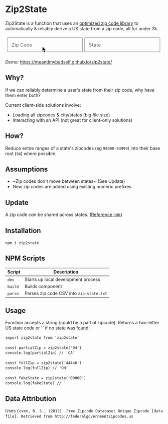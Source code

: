 # Zip2State
Zip2State is a function that uses an [optimized zip code library](https://github.com/Meandmybadself/zip2state/blob/main/data/zip-state.txt) to automatically & reliably derive a US state from a zip code, all for under 3k.

![Animation of text input](/zip2state.gif)

*Demo:* https://meandmybadself.github.io/zip2state/

## Why?
If we can reliably determine a user's state from their zip code, why have them enter both?

Current client-side solutions involve:
* Loading all zipcodes & city/states (big file size)
* Interacting with an API (not great for client-only solutions)

## How?
Reduce entire ranges of a state's zipcodes (eg `94000-94999`) into their base root (`94`) where possible.

## Assumptions

* ~Zip codes don't move between states~ (See Update)
* New zip codes are added using existing numeric prefixes

## Update
A zip code _can_ be shared across states. ([Reference link](https://gis.stackexchange.com/questions/53918/determining-which-us-zipcodes-map-to-more-than-one-state-or-more-than-one-city))


## Installation
`npm i zip2state`

## NPM Scripts
| Script | Description |
|--------|-------------|
| `dev`  | Starts up local development process |
| `build` | Builds component |
| `parse` | Parses zip code CSV into  `zip-state.txt` |


## Usage
Function accepts a string (could be a partial zipcode).
Returns a two-letter US state code or '' if no state was found.

```
import zip2state from 'zip2state'

const partialZip = zip2state('94')
console.log(partialZip) // 'CA'

const fullZip = zip2state('44446')
console.log(fullZip) // 'OH'

const fakeState = zip2state('00000')
console.log(fakeState) // ''
```

## Data Attribution
Uses `Coven, D. S., (2012). Free Zipcode Database: Unique Zipcode [data file]. Retrieved from http://federalgovernmentzipcodes.us`